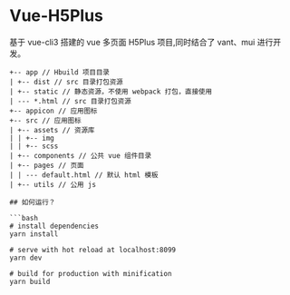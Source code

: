# Vue-H5Plus

基于 vue-cli3 搭建的 vue 多页面 H5Plus 项目,同时结合了 vant、mui 进行开发。

```
+-- app // Hbuild 项目目录
| +-- dist // src 目录打包资源
| +-- static // 静态资源，不使用 webpack 打包，直接使用
| --- *.html // src 目录打包资源
+-- appicon // 应用图标
+-- src // 应用图标
| +-- assets // 资源库
| | +-- img
| | +-- scss
| +-- components // 公共 vue 组件目录
| +-- pages // 页面
| | --- default.html // 默认 html 模板
| +-- utils // 公用 js
```

````
## 如何运行？

```bash
# install dependencies
yarn install

# serve with hot reload at localhost:8099
yarn dev

# build for production with minification
yarn build
````
